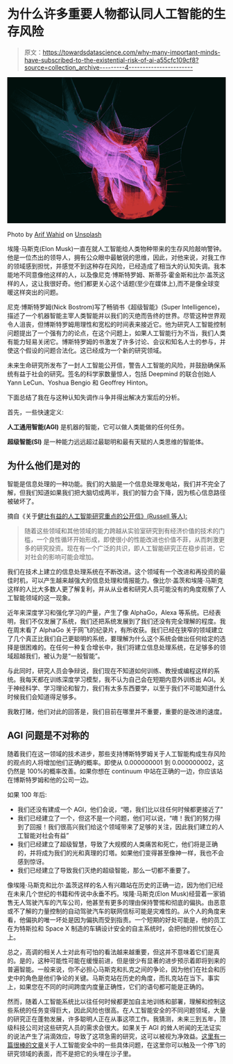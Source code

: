 # 为什么许多重要人物都认同人工智能的生存风险

> 原文：<https://towardsdatascience.com/why-many-important-minds-have-subscribed-to-the-existential-risk-of-ai-a55cfc109cf8?source=collection_archive---------4----------------------->

![](img/2c3e188125ee27c18c91bc917137ec8b.png)

Photo by [Arif Wahid](https://unsplash.com/photos/y3FkHW1cyBE?utm_source=unsplash&utm_medium=referral&utm_content=creditCopyText) on [Unsplash](https://unsplash.com/search/photos/intelligence?utm_source=unsplash&utm_medium=referral&utm_content=creditCopyText)

埃隆·马斯克(Elon Musk)一直在就人工智能给人类物种带来的生存风险敲响警钟。他是一位杰出的领导人，拥有公众眼中最敏锐的思维，因此，对他来说，对我工作的领域感到担忧，并感觉不到这种存在风险，已经造成了相当大的认知失调。我本能地不同意像他这样的人，以及像尼克·博斯特罗姆、斯蒂芬·霍金斯和比尔·盖茨这样的人，这让我很好奇。他们都更关心这个话题(至少在媒体上),而不是像全球变暖这样突出的问题。

尼克·博斯特罗姆(Nick Bostrom)写了畅销书《超级智能》(Super Intelligence)，描述了一个机器智能主宰人类智能并以我们的灭绝而告终的世界。尽管这种世界观令人沮丧，但博斯特罗姆用理性和宽松的时间表来接近它。他为研究人工智能控制问题提出了一个强有力的论点，在这个问题上，如果人工智能行为不当，我们人类有能力轻易关闭它。博斯特罗姆的书激发了许多讨论、会议和知名人士的参与，并使这个假设的问题合法化。这已经成为一个新的研究领域。

未来生命研究所发布了一封人工智能公开信，警告人工智能的风险，并鼓励确保系统有益于社会的研究。签名的科学家数量惊人，包括 Deepmind 的联合创始人 Yann LeCun、Yoshua Bengio 和 Geoffrey Hinton。

下面总结了我在与这种认知失调作斗争并得出解决方案后的分析。

首先，一些快速定义:

**人工通用智能(AGI)** 是机器的智能，它可以做人类能做的任何任务。

**超级智能(SI)** 是一种能力远远超过最聪明和最有天赋的人类思维的智能体。

## 为什么他们是对的

智能是信息处理的一种功能。我们的大脑是一个信息处理发电站，我们并不完全了解，但我们知道如果我们把大脑切成两半，我们的智力会下降，因为核心信息路径被破坏了。

摘自《关于[健壮有益的人工智能研究重点的公开信》(Russell 等人):](https://futureoflife.org/data/documents/research_priorities.pdf)

> 随着这些领域和其他领域的能力跨越从实验室研究到有经济价值的技术的门槛，一个良性循环开始形成，即使很小的性能改进也价值不菲，从而刺激更多的研究投资。现在有一个广泛的共识，即人工智能研究正在稳步前进，它对社会的影响可能会增加。

我们在技术上建立的信息处理系统在不断改进。这个领域有一个改进和再投资的最佳时机，可以产生越来越强大的信息处理和情报能力。像比尔·盖茨和埃隆·马斯克这样的人比大多数人更了解复利，并从从业者和研究人员可能没有的角度观察了人工智能领域的这一现象。

近年来深度学习和强化学习的产量，产生了像 AlphaGo，Alexa 等系统。已经表明，我们不仅发展了系统，我们还把系统发展到了我们还没有完全理解的程度。我在周末看了 AlphaGo 关于网飞的纪录片，有所收获。我们已经在狭窄的领域建立了几个真正比我们自己更聪明的系统，要理解为什么这个系统会做出任何给定的选择是很困难的。在任何一种复合增长中，我们将建立信息处理系统，在足够多的领域超越我们，被认为是“一般智能”。

与此同时，研究人员会争辩说，我们现在不知道如何训练、教授或编程这样的系统。我每天都在训练深度学习模型，我不认为自己会在短期内意外训练出 AGI。关于神经科学、学习理论和智力，我们有太多东西要学，以至于我们不可能知道什么时候我们会知道得足够多。

我敢打赌，他们对此的回答是，我们目前在哪里并不重要，重要的是改进的速度。

## AGI 问题是不对称的

随着我们在这一领域的技术进步，那些支持博斯特罗姆关于人工智能构成生存风险的观点的人将增加他们正确的概率。即使从 0.000000001 到 0.000000002，这仍然是 100%的概率改善。如果你想在 continuum 中站在正确的一边，你应该站在博斯特罗姆和他的公司一边。

如果 100 年后:

*   我们还没有建成一个 AGI，他们会说，“嗯，我们比以往任何时候都更接近了”
*   我们已经建立了一个，但这不是一个问题，他们可以说，“唷！我们的努力得到了回报！我们很高兴我们给这个领域带来了足够的关注，因此我们建立的人工智能对社会有益”
*   我们已经建立了超级智慧，导致了大规模的人类痛苦和死亡，他们将是正确的，并将成为我们的光和真理的灯塔。如果他们变得甚至像神一样，我也不会感到惊讶。
*   我们已经建立了导致我们灭绝的超级智能，那么一切都不重要了。

像埃隆·马斯克和比尔·盖茨这样的名人有兴趣站在历史的正确一边，因为他们已经在未来几个世纪的书籍和传说中永垂不朽。埃隆·马斯克(Elon Musk)经营着一家销售无人驾驶汽车的汽车公司，他甚至有更多的理由保持警惕和彻底的偏执。由恶意或不了解的力量控制的自动驾驶汽车的联网信标可能是灾难性的。从个人的角度来看，他偏执的唯一坏处是因为偏执而受到指责。一个短期的好处可能是，他的员工在为特斯拉和 Space X 制造的车辆设计安全的自主系统时，会把他的担忧放在心上。

总之，高调的相关人士对此有可怕的看法越来越重要，但这并不意味着它们是真的。是的，这种可能性可能在缓慢前进，但是很少有显著的进步预示着即将到来的普遍智能。一般来说，你不必担心马斯克和扎克之间的争论，因为他们在社会和历史中的角色是他们争论的关键。马斯克站在历史的角度，而扎克站在当下。事实上，如果您在不同的时间跨度内度量正确性，它们的语句都可能是正确的。

然而，随着人工智能系统比以往任何时候都更加自主地训练和部署，理解和控制这些系统的任务变得巨大，因此风险也很高。在人工智能安全的不同问题领域，大量的研究正在蓬勃发展，许多聪明人正在从事这项工作。我猜测，未来三到五年，顶级科技公司对这些研究人员的需求会很大。如果关于 AGI 的耸人听闻的无法证实的说法产生了涓滴效应，导致了这项急需的研究，这可以被视为净效益。[这里有一篇很棒的文章](https://futureoflife.org/2018/06/26/a-summary-of-concrete-problems-in-ai-safety/)关于人工智能安全中的一些具体问题，在这里你可以触及一个停飞的研究领域的表面，而不是把它的头埋在沙子里。